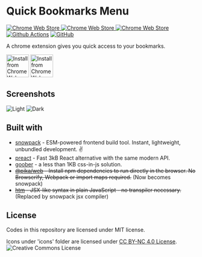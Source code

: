 # Quick Bookmarks Menu
[![Chrome Web Store](https://img.shields.io/chrome-web-store/v/fkemipdcgbeknabedhecepcebhlnlhbf?logo=google%20chrome)
![Chrome Web Store](https://img.shields.io/chrome-web-store/stars/fkemipdcgbeknabedhecepcebhlnlhbf)
![Chrome Web Store](https://img.shields.io/chrome-web-store/users/fkemipdcgbeknabedhecepcebhlnlhbf)](https://chrome.google.com/webstore/detail/quick-bookmarks-menu/fkemipdcgbeknabedhecepcebhlnlhbf)
[![Github Actions](https://github.com/flyhaozi/Quick-Bookmarks-Menu/actions/workflows/build-and-pack.yml/badge.svg)](https://github.com/flyhaozi/Quick-Bookmarks-Menu/actions)
[![GitHub](https://img.shields.io/github/license/flyhaozi/Quick-Bookmarks-Menu)](https://github.com/flyhaozi/Quick-Bookmarks-Menu/blob/master/LICENSE)

A chrome extension gives you quick access to your bookmarks. 

[<img src="https://flyhaozi.com/icons/chrome-web-store.svg" alt="Install from Chrome Web Store" height="60" />](https://chrome.google.com/webstore/detail/quick-bookmarks-menu/fkemipdcgbeknabedhecepcebhlnlhbf)
[<img src="https://flyhaozi.com/icons/microsoft-store.svg" alt="Install from Chrome Web Store" height="60" />](https://microsoftedge.microsoft.com/addons/detail/quick-bookmarks-menu/nipmnpfdiiloiegpkodghkbgnhedgmhj)

## Screenshots
![Light](https://lh3.googleusercontent.com/O-jZF-Bg6TkAfGoNPfIjABI4wdhc4CJ2JbCUC1dHAE60z0D5XMdmhlhWeQnHNlFSvJn9xw5cvJkPpW5W78YLUC3twf8=w640-h400-e365-rj-sc0x00ffffff)
![Dark](https://lh3.googleusercontent.com/RbMF6DQz3eLdXV-VVMuTI4H58CgF3tI2ozR5BV0sy63Sbew9I2er2SSPLbcGxDxgCQHiuqX2ig0m16GQdrWrx3SLMg=w640-h400-e365-rj-sc0x00ffffff)

## Built with
- [snowpack](https://github.com/snowpackjs/snowpack) - ESM-powered frontend build tool. Instant, lightweight, unbundled development. ✌️
- [preact](https://github.com/preactjs/preact) - Fast 3kB React alternative with the same modern API. 
- [goober](https://github.com/cristianbote/goober) - a less than 1KB css-in-js solution.
- <s>[@pika/web](https://github.com/pikapkg/web) - Install npm dependencies to run directly in the browser. No Browserify, Webpack or import maps required.</s> (Now becomes snowpack)
- <s>[htm](https://github.com/developit/htm) -  JSX-like syntax in plain JavaScript - no transpiler necessary.</s> (Replaced by snowpack jsx compiler)
## License
Codes in this repository are licensed under MIT license.

Icons under 'icons' folder are licensed under [CC BY-NC 4.0 License](http://creativecommons.org/licenses/by-nc/4.0/). ![Creative Commons License](https://i.creativecommons.org/l/by-nc/4.0/80x15.png)
